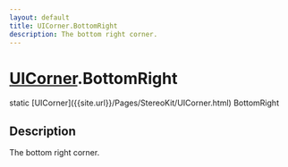 ```yaml
---
layout: default
title: UICorner.BottomRight
description: The bottom right corner.
---
```

# [UICorner]({{site.url}}/Pages/StereoKit/UICorner.html).BottomRight

<div class='signature' markdown='1'>
static [UICorner]({{site.url}}/Pages/StereoKit/UICorner.html) BottomRight
</div>

## Description
The bottom right corner.

